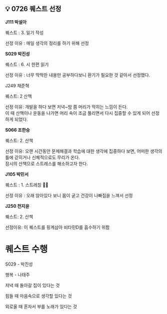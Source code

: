 ## 💡 0726 퀘스트 선정

**J111 박설아**

퀘스트 : 3. 일기 작성

선정 이유 : 매일 생각의 정리를 하기 위해 선정

**S029 박진성**

퀘스트 : 6. 시 한편 읽기

선정 이유 :  너무 딱딱한 내용만 공부하다보니 환기가 필요한 것 같아서 선정했다.

J249 채준혁

퀘스트: 2 산책

선정 이유: 개발을 하다 보면 저녁~밤 쯤 머리가 막히는 느낌이 든다.   
이 때 산책이나 운동을 나가면 머리 속이 조금 풀리면서 다시 집중할 수 있게 되어 선정하게 되었다.

**S066 조한승**

퀘스트: 2. 산책

선정 이유: 오랜 시간동안 문제해결과 학습에 대한 생각에 집중하다 보면, 어떠한 생각의 틀에 갇히거나 신체적으로도 무리가 온다.  
잠시의 산책으로 스트레스를 해소하고자 한다.  

**J105 박민서**

퀘스트 : 1. 스트레칭 **🏋️‍♂️**

선정 이유 : 오래 앉아있다 보니 몸이 굳고 건강이 나빠짐을 느껴서 선정

**J250 천지윤**

퀘스트: 2. 산책

선정이유: 이 퀘스트를 핑계삼아 비타민D를 흡수하기 위함

# 퀘스트 수행
S029 - 박진성

행복 - 나태주

저녁 때
돌아갈 집이 있다는 것

힘들 때
마음속으로 생각할 있다는 것

외로울 때
혼자서 부를 노래가 있다는 것
